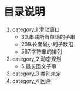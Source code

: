 # 目录说明

1. category_1 滑动窗口
    - 30.串联所有单词的子串
    - 209.长度最小的子数组
    - 567.字符串的排列
2. category_2 动态规划
    - 5.最长回文子串
3. category_3 类别未定
4. category_4 回溯
